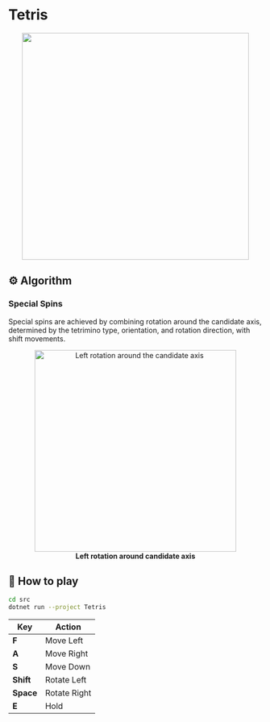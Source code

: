 # Tetris
<div align="center">
  <img height=450 src="https://github.com/RyushiAok/Tetris/assets/55625375/c1bde67b-885d-4967-b69b-736600743bac" />
</div>


## ⚙️ Algorithm

### Special Spins
Special spins are achieved by combining rotation around the candidate axis, determined by the tetrimino type, orientation, and rotation direction, with shift movements.

<div align="center"> 
  <img width=400 alt="Left rotation around the candidate axis" src="https://github.com/RyushiAok/Tetris/assets/55625375/a6a57b41-4ecc-4436-a57f-63f0dd14ef5f" />
  <div><strong>Left rotation around candidate axis</strong></div>
</div>


## 🎈 How to play

```sh
cd src
dotnet run --project Tetris
```

| Key | Action |
| -- | -- |
| **F** | Move Left |
| **A** | Move Right |
| **S** | Move Down |
| **Shift** | Rotate Left |
| **Space** | Rotate Right |
| **E** | Hold |
